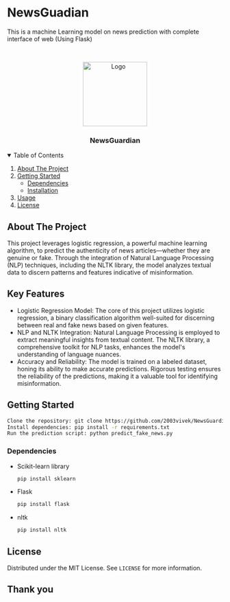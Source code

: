 # NewsGuadian
This is a machine Learning model on news prediction with complete interface of web (Using Flask)

<!-- PROJECT LOGO -->
<br />
<p align="center">
  <a href="https://github.com/catiaspsilva/README-template">
    <img src="https://cdn-icons-png.flaticon.com/512/10729/10729305.png" alt="Logo" width="150" height="150">
  </a>

  <h3 align="center">NewsGuardian</h3>

<!-- TABLE OF CONTENTS -->
<details open="open">
  <summary>Table of Contents</summary>
  <ol>
    <li>
      <a href="#about-the-project">About The Project</a>
    </li>
    <li>
      <a href="#getting-started">Getting Started</a>
      <ul>
        <li><a href="#dependencies">Dependencies</a></li>
        <li><a href="#installation">Installation</a></li>
      </ul>
    </li>
    <li><a href="#usage">Usage</a></li>
    <li><a href="#license">License</a></li>
  </ol>
</details>



<!-- ABOUT THE PROJECT -->
## About The Project

This project leverages logistic regression, a powerful machine learning algorithm, to predict the authenticity of news articles—whether they are genuine or fake. Through the integration of Natural Language Processing (NLP) techniques, including the NLTK library, the model analyzes textual data to discern patterns and features indicative of misinformation.

## Key Features

* Logistic Regression Model: The core of this project utilizes logistic regression, a binary classification algorithm well-suited for discerning between real and fake news based on given features.
* NLP and NLTK Integration: Natural Language Processing is employed to extract meaningful insights from textual content. The NLTK library, a comprehensive toolkit for NLP tasks, enhances the model's understanding of language nuances.
* Accuracy and Reliability: The model is trained on a labeled dataset, honing its ability to make accurate predictions. Rigorous testing ensures the reliability of the predictions, making it a valuable tool for identifying misinformation.

<!-- GETTING STARTED -->
## Getting Started
``` bash
Clone the repository: git clone https://github.com/2003vivek/NewsGuardian.git
Install dependencies: pip install -r requirements.txt
Run the prediction script: python predict_fake_news.py
```

### Dependencies

* Scikit-learn library
  ```sh
  pip install sklearn
  ```
* Flask
  ```sh
  pip install flask
  ```
* nltk
  ```sh
  pip install nltk
  ```
<!-- LICENSE -->
## License

Distributed under the MIT License. See `LICENSE` for more information.

## Thank you
